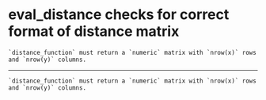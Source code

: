 # eval_distance checks for correct format of distance matrix

    `distance_function` must return a `numeric` matrix with `nrow(x)` rows and `nrow(y)` columns.

---

    `distance_function` must return a `numeric` matrix with `nrow(x)` rows and `nrow(y)` columns.

